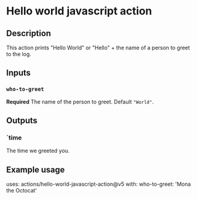 # Hello world javascript action

## Description

This action prints "Hello World" or "Hello" + the name of a person to greet to the log.

## Inputs

### `who-to-greet`

**Required** The name of the person to greet. Default `"World"`.

## Outputs

### `time
The time we greeted you.

## Example usage

uses: actions/hello-world-javascript-action@v5
with:
  who-to-greet: 'Mona the Octocat'